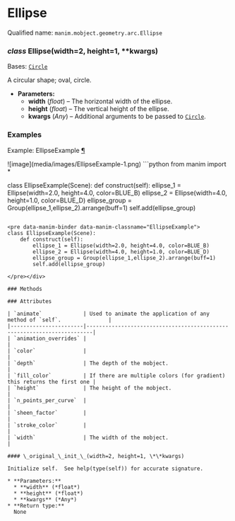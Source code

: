 # Ellipse

Qualified name: `manim.mobject.geometry.arc.Ellipse`

### *class* Ellipse(width=2, height=1, \*\*kwargs)

Bases: [`Circle`](manim.mobject.geometry.arc.Circle.md#manim.mobject.geometry.arc.Circle)

A circular shape; oval, circle.

* **Parameters:**
  * **width** (*float*) – The horizontal width of the ellipse.
  * **height** (*float*) – The vertical height of the ellipse.
  * **kwargs** (*Any*) – Additional arguments to be passed to [`Circle`](manim.mobject.geometry.arc.Circle.md#manim.mobject.geometry.arc.Circle).

### Examples

<div id="ellipseexample" class="admonition admonition-manim-example">
<p class="admonition-title">Example: EllipseExample <a class="headerlink" href="#ellipseexample">¶</a></p>![image](media/images/EllipseExample-1.png)
```python
from manim import *

class EllipseExample(Scene):
    def construct(self):
        ellipse_1 = Ellipse(width=2.0, height=4.0, color=BLUE_B)
        ellipse_2 = Ellipse(width=4.0, height=1.0, color=BLUE_D)
        ellipse_group = Group(ellipse_1,ellipse_2).arrange(buff=1)
        self.add(ellipse_group)
```

<pre data-manim-binder data-manim-classname="EllipseExample">
class EllipseExample(Scene):
    def construct(self):
        ellipse_1 = Ellipse(width=2.0, height=4.0, color=BLUE_B)
        ellipse_2 = Ellipse(width=4.0, height=1.0, color=BLUE_D)
        ellipse_group = Group(ellipse_1,ellipse_2).arrange(buff=1)
        self.add(ellipse_group)

</pre></div>

### Methods

### Attributes

| `animate`             | Used to animate the application of any method of `self`.               |
|-----------------------|------------------------------------------------------------------------|
| `animation_overrides` |                                                                        |
| `color`               |                                                                        |
| `depth`               | The depth of the mobject.                                              |
| `fill_color`          | If there are multiple colors (for gradient) this returns the first one |
| `height`              | The height of the mobject.                                             |
| `n_points_per_curve`  |                                                                        |
| `sheen_factor`        |                                                                        |
| `stroke_color`        |                                                                        |
| `width`               | The width of the mobject.                                              |

#### \_original_\_init_\_(width=2, height=1, \*\*kwargs)

Initialize self.  See help(type(self)) for accurate signature.

* **Parameters:**
  * **width** (*float*)
  * **height** (*float*)
  * **kwargs** (*Any*)
* **Return type:**
  None
